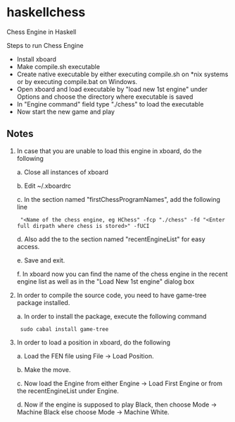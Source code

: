 haskellchess
============

Chess Engine in Haskell

Steps to run Chess Engine
* Install xboard
* Make compile.sh executable
* Create native executable by either executing compile.sh on *nix systems or by executing compile.bat on Windows.
* Open xboard and load executable by "load new 1st engine" under Options and choose the directory where executable is saved
* In "Engine command" field type "./chess" to load the executable
* Now start the new game and play

Notes
-----

1. In case that you are unable to load this engine in xboard, do the following

	a. Close all instances of xboard

	b. Edit ~/.xboardrc

	c. In the section named "firstChessProgramNames", add the following line

		"<Name of the chess engine, eg HChess" -fcp "./chess" -fd "<Enter full dirpath where chess is stored>" -fUCI

	d. Also add the <Name of the chess engine> to the section named "recentEngineList" for easy access.

	e. Save and exit.

	f. In xboard now you can find the name of the chess engine in the recent engine list as well as in the "Load New 1st engine" dialog box

2. In order to compile the source code, you need to have game-tree package installed.

	a. In order to install the package, execute the following command

		sudo cabal install game-tree

3. In order to load a position in xboard, do the following

	a. Load the FEN file using File -> Load Position.

	b. Make the move.

	c. Now load the Engine from either Engine -> Load First Engine or from the recentEngineList under Engine.

	d. Now if the engine is supposed to play Black, then choose Mode -> Machine Black else choose Mode -> Machine White.
